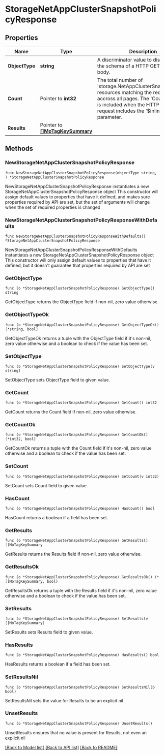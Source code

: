 # StorageNetAppClusterSnapshotPolicyResponse

## Properties

Name | Type | Description | Notes
------------ | ------------- | ------------- | -------------
**ObjectType** | **string** | A discriminator value to disambiguate the schema of a HTTP GET response body. | 
**Count** | Pointer to **int32** | The total number of &#39;storage.NetAppClusterSnapshotPolicy&#39; resources matching the request, accross all pages. The &#39;Count&#39; attribute is included when the HTTP GET request includes the &#39;$inlinecount&#39; parameter. | [optional] 
**Results** | Pointer to [**[]MoTagKeySummary**](MoTagKeySummary.md) |  | [optional] 

## Methods

### NewStorageNetAppClusterSnapshotPolicyResponse

`func NewStorageNetAppClusterSnapshotPolicyResponse(objectType string, ) *StorageNetAppClusterSnapshotPolicyResponse`

NewStorageNetAppClusterSnapshotPolicyResponse instantiates a new StorageNetAppClusterSnapshotPolicyResponse object
This constructor will assign default values to properties that have it defined,
and makes sure properties required by API are set, but the set of arguments
will change when the set of required properties is changed

### NewStorageNetAppClusterSnapshotPolicyResponseWithDefaults

`func NewStorageNetAppClusterSnapshotPolicyResponseWithDefaults() *StorageNetAppClusterSnapshotPolicyResponse`

NewStorageNetAppClusterSnapshotPolicyResponseWithDefaults instantiates a new StorageNetAppClusterSnapshotPolicyResponse object
This constructor will only assign default values to properties that have it defined,
but it doesn't guarantee that properties required by API are set

### GetObjectType

`func (o *StorageNetAppClusterSnapshotPolicyResponse) GetObjectType() string`

GetObjectType returns the ObjectType field if non-nil, zero value otherwise.

### GetObjectTypeOk

`func (o *StorageNetAppClusterSnapshotPolicyResponse) GetObjectTypeOk() (*string, bool)`

GetObjectTypeOk returns a tuple with the ObjectType field if it's non-nil, zero value otherwise
and a boolean to check if the value has been set.

### SetObjectType

`func (o *StorageNetAppClusterSnapshotPolicyResponse) SetObjectType(v string)`

SetObjectType sets ObjectType field to given value.


### GetCount

`func (o *StorageNetAppClusterSnapshotPolicyResponse) GetCount() int32`

GetCount returns the Count field if non-nil, zero value otherwise.

### GetCountOk

`func (o *StorageNetAppClusterSnapshotPolicyResponse) GetCountOk() (*int32, bool)`

GetCountOk returns a tuple with the Count field if it's non-nil, zero value otherwise
and a boolean to check if the value has been set.

### SetCount

`func (o *StorageNetAppClusterSnapshotPolicyResponse) SetCount(v int32)`

SetCount sets Count field to given value.

### HasCount

`func (o *StorageNetAppClusterSnapshotPolicyResponse) HasCount() bool`

HasCount returns a boolean if a field has been set.

### GetResults

`func (o *StorageNetAppClusterSnapshotPolicyResponse) GetResults() []MoTagKeySummary`

GetResults returns the Results field if non-nil, zero value otherwise.

### GetResultsOk

`func (o *StorageNetAppClusterSnapshotPolicyResponse) GetResultsOk() (*[]MoTagKeySummary, bool)`

GetResultsOk returns a tuple with the Results field if it's non-nil, zero value otherwise
and a boolean to check if the value has been set.

### SetResults

`func (o *StorageNetAppClusterSnapshotPolicyResponse) SetResults(v []MoTagKeySummary)`

SetResults sets Results field to given value.

### HasResults

`func (o *StorageNetAppClusterSnapshotPolicyResponse) HasResults() bool`

HasResults returns a boolean if a field has been set.

### SetResultsNil

`func (o *StorageNetAppClusterSnapshotPolicyResponse) SetResultsNil(b bool)`

 SetResultsNil sets the value for Results to be an explicit nil

### UnsetResults
`func (o *StorageNetAppClusterSnapshotPolicyResponse) UnsetResults()`

UnsetResults ensures that no value is present for Results, not even an explicit nil

[[Back to Model list]](../README.md#documentation-for-models) [[Back to API list]](../README.md#documentation-for-api-endpoints) [[Back to README]](../README.md)


